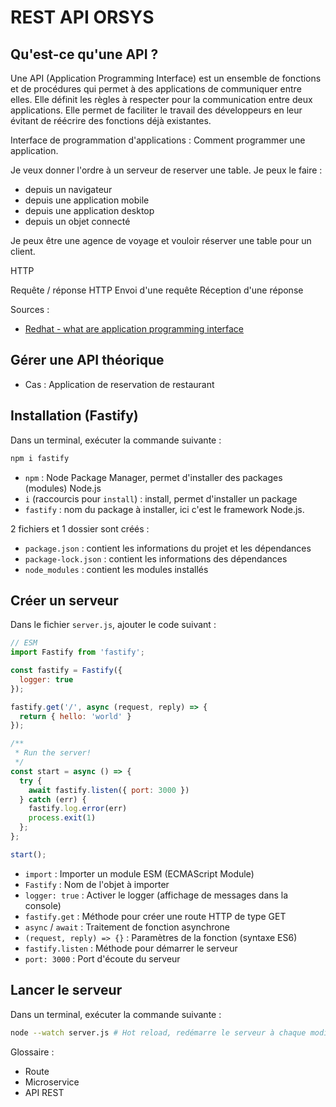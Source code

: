 # REST API ORSYS

## Qu'est-ce qu'une API ?

Une API (Application Programming Interface) est un ensemble de fonctions et de procédures qui permet à des applications de communiquer entre elles.
Elle définit les règles à respecter pour la communication entre deux applications.
Elle permet de faciliter le travail des développeurs en leur évitant de réécrire des fonctions déjà existantes.

Interface de programmation d'applications : Comment programmer une application.

Je veux donner l'ordre à un serveur de reserver une table.
Je peux le faire :

- depuis un navigateur
- depuis une application mobile
- depuis une application desktop
- depuis un objet connecté

Je peux être une agence de voyage et vouloir réserver une table pour un client.

HTTP

Requête / réponse
HTTP
Envoi d'une requête
Réception d'une réponse

Sources :

- [Redhat - what are application programming interface](https://www.redhat.com/en/topics/api/what-are-application-programming-interfaces)

## Gérer une API théorique

- Cas : Application de reservation de restaurant

## Installation (Fastify)

Dans un terminal, exécuter la commande suivante :

```js
npm i fastify
```

- `npm` : Node Package Manager, permet d'installer des packages (modules) Node.js
- `i` (raccourcis pour `install`) : install, permet d'installer un package
- `fastify` : nom du package à installer, ici c'est le framework Node.js.

2 fichiers et 1 dossier sont créés :

- `package.json` : contient les informations du projet et les dépendances
- `package-lock.json` : contient les informations des dépendances
- `node_modules` : contient les modules installés

## Créer un serveur

Dans le fichier `server.js`, ajouter le code suivant :

```js
// ESM
import Fastify from 'fastify';

const fastify = Fastify({
  logger: true
});

fastify.get('/', async (request, reply) => {
  return { hello: 'world' }
});

/**
 * Run the server!
 */
const start = async () => {
  try {
    await fastify.listen({ port: 3000 })
  } catch (err) {
    fastify.log.error(err)
    process.exit(1)
  };
};

start();
```

- `import` : Importer un module ESM (ECMAScript Module)
- `Fastify` : Nom de l'objet à importer
- `logger: true` : Activer le logger (affichage de messages dans la console)
- `fastify.get` : Méthode pour créer une route HTTP de type GET
- `async` / `await` : Traitement de fonction asynchrone
- `(request, reply) => {}` : Paramètres de la fonction (syntaxe ES6)
- `fastify.listen` : Méthode pour démarrer le serveur
- `port: 3000` : Port d'écoute du serveur

## Lancer le serveur

Dans un terminal, exécuter la commande suivante :

```bash
node --watch server.js # Hot reload, redémarre le serveur à chaque modification
```

Glossaire : 

- Route
- Microservice
- API REST
